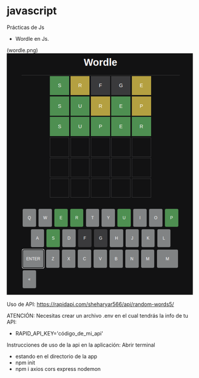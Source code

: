 # javascript
Prácticas de Js

 - Wordle en Js.

 (wordle.png)
 ![imaxe da aplicación](wordle.png)


Uso de API: https://rapidapi.com/sheharyar566/api/random-words5/

ATENCIÓN: Necesitas crear un archivo .env en el cual tendrás la info de tu API:
- RAPID_API_KEY='código_de_mi_api'

Instrucciones de uso de la api en la aplicación:
Abrir terminal
- estando en el directorio de la app
- npm init
- npm i axios cors express nodemon
